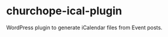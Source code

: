 churchope-ical-plugin
=====================

WordPress plugin to generate iCalendar files from Event posts.
